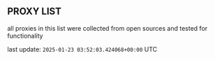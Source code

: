 ## PROXY LIST

all proxies in this list were collected from open sources and tested for functionality

last update: `2025-01-23 03:52:03.424068+00:00` UTC